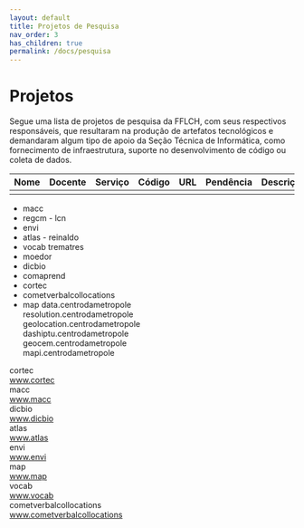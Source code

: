 ```yaml
---
layout: default
title: Projetos de Pesquisa
nav_order: 3
has_children: true
permalink: /docs/pesquisa
---
```


# Projetos 

Segue uma lista de projetos de pesquisa da FFLCH, com seus respectivos responsáveis, que resultaram na produção de artefatos tecnológicos e demandaram algum tipo de apoio da Seção Técnica de Informática, como fornecimento de infraestrutura, suporte no desenvolvimento de código ou coleta de dados.

<table><thead>
  <tr>
    <th>Nome</th>
    <th>Docente</th>
    <th>Serviço</th>
    <th>Código</th>
    <th>URL</th>
    <th>Pendência</th>
    <th>Descrição</th>
  </tr></thead>
<tbody>
  <tr>
    <td></td>
    <td></td>
    <td></td>
    <td></td>
    <td></td>
    <td></td>
    <td></td>
  </tr>
</tbody>
</table>

- macc
- regcm - lcn
- envi
- atlas - reinaldo
- vocab trematres
- moedor
- dicbio
- comaprend
- cortec
- cometverbalcollocations
- map
data.centrodametropole  
resolution.centrodametropole    
geolocation.centrodametropole   
dashiptu.centrodametropole  
geocem.centrodametropole    
mapi.centrodametropole    

cortec			       
www.cortec		       
macc			       
www.macc			       
dicbio			       
www.dicbio			       
atlas			       
www.atlas		       
envi			       
www.envi		    
map           
www.map           
vocab			       
www.vocab			       
cometverbalcollocations           
www.cometverbalcollocations           